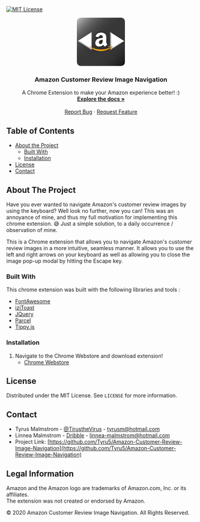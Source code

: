 <!-- PROJECT SHIELDS -->
<!--
*** I'm using markdown "reference style" links for readability.
*** Reference links are enclosed in brackets [ ] instead of parentheses ( ).
*** See the bottom of this document for the declaration of the reference variables
*** for contributors-url, forks-url, etc. This is an optional, concise syntax you may use.
*** https://www.markdownguide.org/basic-syntax/#reference-style-links
-->
[![MIT License][license-shield]][license-url]

<p align="center">
<img width="128" height="128" src="https://github.com/Tyru5/Amazon-Customer-Image-Navigation/blob/main/assets/Amazon.Integration.Icons/Amazon.Integration.Icons/Gradiant/icon_128x128.png?raw=true">
</p>

<h3 align="center">Amazon Customer Review Image Navigation</h3>
  <p align="center">
    A Chrome Extension to make your Amazon experience better! :)
    <br />
    <a href="https://github.com/Tyru5/Amazon-Customer-Review-Image-Navigation/blob/main/README.md"><strong>Explore the docs »</strong></a>
    <br />
    <br />
    <a href="https://github.com/Tyru5/Amazon-Customer-Review-Image-Navigation/issues">Report Bug</a>
    ·
    <a href="https://github.com/Tyru5/Amazon-Customer-Review-Image-Navigation/issues">Request Feature</a>
  </p>

<!-- TABLE OF CONTENTS -->
## Table of Contents

* [About the Project](#about-the-project)
  * [Built With](#built-with)
  * [Installation](#installation)
* [License](#license)
* [Contact](#contact)

<!-- About the project -->
## About The Project
Have you ever wanted to navigate Amazon's customer review images by using the keyboard? Well look no further,
now you can! This was an annoyance of mine, and thus my full motivation for implementing this chrome extension. 
😅 Just a simple solution, to a daily occurrence / observation of mine. 

This is a Chrome extension that allows you to navigate Amazon's customer review images in a more
intuitive, seamless manner. It allows you to use the left and right arrows on your keyboard as well as allowing you
to close the image pop-up modal by hitting the Escape key.

### Built With
This chrome extension was built with the following libraries and tools :
* [FontAwesome](https://fontawesome.com/)
* [iziToast](https://izitoast.marcelodolza.com/)
* [JQuery](https://jquery.com)
* [Parcel](https://parceljs.org/)
* [Tippy.js](https://atomiks.github.io/tippyjs/)

### Installation
1. Navigate to the Chrome Webstore and download extension!
      * [Chrome Webstore](https://chrome.google.com/webstore/detail/amazon-customer-review-im/fccjockkgecijdiogeebaefkdpkobmdo)

<!-- LICENSE -->
## License
Distributed under the MIT License. See `LICENSE` for more information.

<!-- CONTACT -->
## Contact
* Tyrus Malmstrom - [@TirustheVirus](https://twitter.com/TirustheVirus) - tyrusm@hotmail.com
* Linnea Malmstrom - [Dribble](https://dribbble.com/LinneasMaximus) - linnea-malmstrom@hotmail.com
* Project Link: [https://github.com/Tyru5/Amazon-Customer-Review-Image-Navigation](https://github.com/Tyru5/Amazon-Customer-Review-Image-Navigation)


## Legal Information
Amazon and the Amazon logo are trademarks of Amazon.com, Inc. or its affiliates.  
The extension was not created or endorsed by Amazon.

© 2020 Amazon Customer Review Image Navigation. All Rights Reserved.


<!-- MARKDOWN LINKS & IMAGES -->
<!-- https://www.markdownguide.org/basic-syntax/#reference-style-links -->
[license-shield]: https://img.shields.io/github/license/othneildrew/Best-README-Template.svg?style=flat-square
[license-url]: https://github.com/Tyru5/chrome-extension/blob/main/LICENSE
[product-screenshot]: ./assets/Amazon.Integration.Icons/Amazon.Integration.Icons/Gradiant/icon_128x128.png
